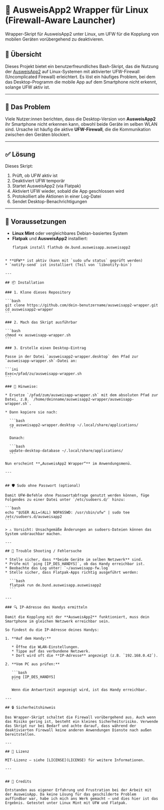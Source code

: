 # 🔐 AusweisApp2 Wrapper für Linux (Firewall-Aware Launcher)

Wrapper-Skript für AusweisApp2 unter Linux, um UFW für die Kopplung von mobilen Geräten vorübergehend zu deaktivieren.

## 🔧 Übersicht

Dieses Projekt bietet ein benutzerfreundliches Bash-Skript, das die Nutzung der [AusweisApp2](https://www.ausweisapp.bund.de/) auf Linux-Systemen mit aktivierter UFW-Firewall (Uncomplicated Firewall) erleichtert. Es löst ein häufiges Problem, bei dem das Desktop-Programm die mobile App auf dem Smartphone nicht erkennt, solange UFW aktiv ist.

---

## 🧩 Das Problem

Viele Nutzer:innen berichten, dass die Desktop-Version von **AusweisApp2** ihr Smartphone nicht erkennen kann, obwohl beide Geräte im selben WLAN sind. Ursache ist häufig die aktive **UFW-Firewall**, die die Kommunikation zwischen den Geräten blockiert.

---

## ✅ Lösung

Dieses Skript:

1. Prüft, ob UFW aktiv ist
2. Deaktiviert UFW temporär
3. Startet AusweisApp2 (via Flatpak)
4. Aktiviert UFW wieder, sobald die App geschlossen wird
5. Protokolliert alle Aktionen in einer Log-Datei
6. Sendet Desktop-Benachrichtigungen

---

## 🔧 Voraussetzungen

- **Linux Mint** oder vergleichbares Debian-basiertes System
- **Flatpak** und **AusweisApp2** installiert:  
  ```bash
  flatpak install flathub de.bund.ausweisapp.ausweisapp2
````

* **UFW** ist aktiv (kann mit `sudo ufw status` geprüft werden)
* `notify-send` ist installiert (Teil von `libnotify-bin`)

---

## 📦 Installation

### 1. Klone dieses Repository

```bash
git clone https://github.com/dein-benutzername/ausweisapp2-wrapper.git
cd ausweisapp2-wrapper
```

### 2. Mach das Skript ausführbar

```bash
chmod +x ausweisapp-wrapper.sh
```

### 3. Erstelle einen Desktop-Eintrag

Passe in der Datei `ausweisapp2-wrapper.desktop` den Pfad zur `ausweisapp-wrapper.sh`-Datei an:

```ini
Exec=/pfad/zu/ausweisapp-wrapper.sh
```

### 🔧 Hinweise:

* Ersetze `/pfad/zum/ausweisapp-wrapper.sh` mit dem absoluten Pfad zur Datei, z.B. `/home/deinname/ausweisapp2-wrapper/ausweisapp-wrapper.sh`.

* Dann kopiere sie nach:

  ```bash
  cp ausweisapp2-wrapper.desktop ~/.local/share/applications/
  ```

  Danach:

  ```bash
  update-desktop-database ~/.local/share/applications/
  ```

Nun erscheint **„AusweisApp2 Wrapper“** im Anwendungsmenü.

---


## 🛡️ Sudo ohne Passwort (optional)

Damit UFW-Befehle ohne Passwortabfrage genutzt werden können, füge Folgendes zu einer Datei unter `/etc/sudoers.d/` hinzu:

```bash
echo "$USER ALL=(ALL) NOPASSWD: /usr/sbin/ufw" | sudo tee /etc/sudoers.d/ausweisapp2
```

> ⚠️ Vorsicht: Unsachgemäße Änderungen an sudoers-Dateien können das System unbrauchbar machen.

---

## 🐞 Trouble Shooting / Fehlersuche

* Stelle sicher, dass **beide Geräte im selben Netzwerk** sind.
* Prüfe mit `ping [IP_DES_HANDYS]`, ob das Handy erreichbar ist.
* Beobachte das Log unter: `~/ausweisapp-fw.log`
* Stelle sicher, dass Flatpak-Apps richtig ausgeführt werden:

  ```bash
  flatpak run de.bund.ausweisapp.ausweisapp2
  ```

---

### 🔍 IP-Adresse des Handys ermitteln

Damit die Kopplung mit der **AusweisApp2** funktioniert, muss dein Smartphone im gleichen Netzwerk erreichbar sein.

So findest du die IP-Adresse deines Handys:

1. **Auf dem Handy:**

   * Öffne die WLAN-Einstellungen.
   * Tippe auf das verbundene Netzwerk.
   * Dort wird oft die **IP-Adresse** angezeigt (z.B. `192.168.0.42`).

2. **Vom PC aus prüfen:**

   ```bash
   ping [IP_DES_HANDYS]
   ```

   Wenn die Antwortzeit angezeigt wird, ist das Handy erreichbar.

---

## 🔒 Sicherheitshinweis

Das Wrapper-Skript schaltet die Firewall vorübergehend aus. Auch wenn das Risiko gering ist, besteht ein kleines Sicherheitsrisiko. Verwende das Skript nur bei Bedarf und achte darauf, dass während der deaktivierten Firewall keine anderen Anwendungen Dienste nach außen bereitstellen.

---

## 📝 Lizenz

MIT-Lizenz – siehe [LICENSE](LICENSE) für weitere Informationen.

---


## 🙌 Credits

Entstanden aus eigener Erfahrung und Frustration bei der Arbeit mit der AusweisApp. Da keine Lösung für das geschilderte Problem auffindbar war, habe ich mich ans Werk gemacht – und dies hier ist das Ergebnis. Getestet unter Linux Mint mit UFW und Flatpak.

````

